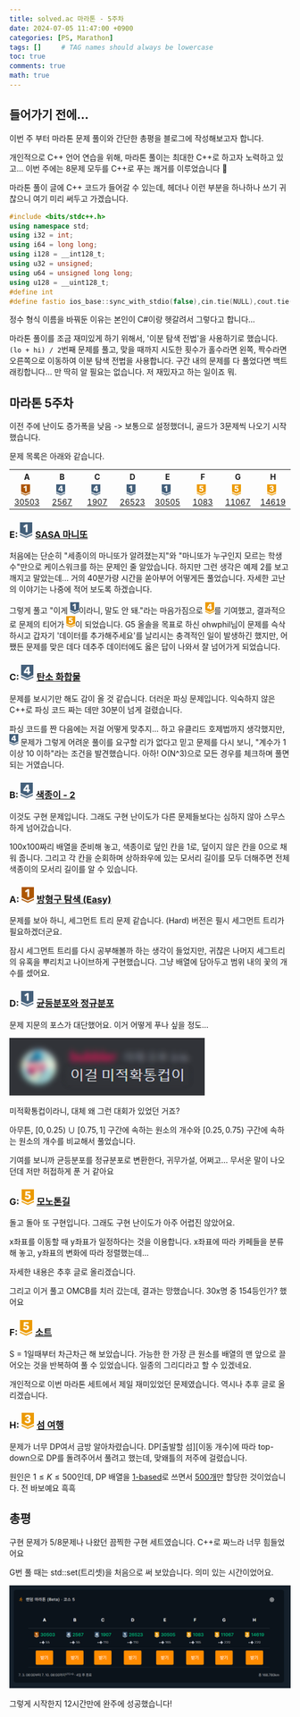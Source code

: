 ```yaml
---
title: solved.ac 마라톤 - 5주차
date: 2024-07-05 11:47:00 +0900
categories: [PS, Marathon]
tags: []     # TAG names should always be lowercase
toc: true
comments: true
math: true
---
```


## 들어가기 전에...

이번 주 부터 마라톤 문제 풀이와 간단한 총평을 블로그에 작성해보고자 합니다.

개인적으로 C++ 언어 연습을 위해, 마라톤 풀이는 최대한 C++로 하고자 노력하고 있고... 이번 주에는 8문제 모두를 C++로 푸는 쾌거를 이루었습니다 🎉

마라톤 풀이 글에 C++ 코드가 들어갈 수 있는데, 헤더나 이런 부분을 하나하나 쓰기 귀찮으니 여기 미리 써두고 가겠습니다.

```cpp
#include <bits/stdc++.h>
using namespace std;
using i32 = int;
using i64 = long long;
using i128 = __int128_t;
using u32 = unsigned;
using u64 = unsigned long long;
using u128 = __uint128_t;
#define int
#define fastio ios_base::sync_with_stdio(false),cin.tie(NULL),cout.tie(NULL)
```

정수 형식 이름을 바꿔둔 이유는 본인이 C#이랑 헷갈려서 그렇다고 합니다...

마라톤 풀이를 조금 재미있게 하기 위해서, '이분 탐색 전법'을 사용하기로 했습니다. `(lo + hi) / 2`번째 문제를 풀고, 맞을 때까지 시도한 횟수가 홀수라면 왼쪽, 짝수라면 오른쪽으로 이동하여 이분 탐색 전법을 사용합니다. 구간 내의 문제를 다 풀었다면 백트래킹합니다... 만 딱히 알 필요는 없습니다. 저 재밌자고 하는 일이죠 뭐.

## 마라톤 5주차
이전 주에 난이도 증가폭을 낮음 -> 보통으로 설정했더니, 골드가 3문제씩 나오기 시작했습니다.

문제 목록은 아래와 같습니다.

<style>
.table_marathon td { width: 12.5% }
.img-link { vertical-align: middle; }
</style>
<table style="text-align: center; margin: 0 auto" class="table_marathon">
<th>A</th><th>B</th><th>C</th><th>D</th><th>E</th><th>F</th><th>G</th><th>H</th>
<tr>
<td><img src="/assets/img/solvedac_icon/5.png" style="width: 16px; margin-right: 5px"><a href="https://boj.kr/30503" style="display: inline-block">30503</a></td>
<td><img src="/assets/img/solvedac_icon/7.png" style="width: 16px; margin-right: 5px"><a href="https://boj.kr/2567" style="display: inline-block">2567</a></td>
<td><img src="/assets/img/solvedac_icon/7.png" style="width: 16px; margin-right: 5px"><a href="https://boj.kr/1907" style="display: inline-block">1907</a></td>
<td><img src="/assets/img/solvedac_icon/10.png" style="width: 16px; margin-right: 5px"><a href="https://boj.kr/26523" style="display: inline-block">26523</a></td>
<td><img src="/assets/img/solvedac_icon/10.png" style="width: 16px; margin-right: 5px"><a href="https://boj.kr/30505" style="display: inline-block">30505</a></td>
<td><img src="/assets/img/solvedac_icon/11.png" style="width: 16px; margin-right: 5px"><a href="https://boj.kr/1083" style="display: inline-block">1083</a></td>
<td><img src="/assets/img/solvedac_icon/11.png" style="width: 16px; margin-right: 5px"><a href="https://boj.kr/11067" style="display: inline-block">11067</a></td>
<td><img src="/assets/img/solvedac_icon/13.png" style="width: 16px; margin-right: 5px"><a href="https://boj.kr/14619" style="display: inline-block">14619</a></td>
</tr>
</table>

### E: <img src="/assets/img/solvedac_icon/10.png" style="width: 22px; margin-right: 5px">[SASA 마니또](https://boj.kr/30505)
처음에는 단순히 "세종이의 마니또가 알려졌는지"와 "마니또가 누구인지 모르는 학생 수"만으로 케이스워크를 하는 문제인 줄 알았습니다. 하지만 그런 생각은 예제 2를 보고 깨지고 말았는데...
거의 40분가량 시간을 쏟아부어 어떻게든 풀었습니다. 자세한 고난의 이야기는 나중에 적어 보도록 하겠습니다.

그렇게 풀고 "이게 <span><img src="/assets/img/solvedac_icon/10.png" style="width: 16px;"></span>이라니, 말도 안 돼."라는 마음가짐으로 <span><img src="/assets/img/solvedac_icon/12.png" style="width: 16px;"></span>를 기여했고, 결과적으로 문제의 티어가 <span><img src="/assets/img/solvedac_icon/11.png" style="width: 16px;"></span>이 되었습니다. G5 올솔을 목표로 하신 ohwphil님이 문제를 슥삭하시고 갑자기 '데이터를 추가해주세요'를 날리시는 충격적인 일이 발생하긴 했지만, 어쨌든 문제를 맞은 데다 데추주 데이터에도 옳은 답이 나와서 잘 넘어가게 되었습니다.

### C: <img src="/assets/img/solvedac_icon/7.png" style="width: 22px; margin-right: 5px">[탄소 화합물](https://boj.kr/1907)
문제를 보시기만 해도 감이 올 것 같습니다. 더러운 파싱 문제입니다. 익숙하지 않은 C++로 파싱 코드 짜는 데만 30분이 넘게 걸렸습니다.

파싱 코드를 짠 다음에는 저걸 어떻게 맞추지... 하고 유클리드 호제법까지 생각했지만, <span><img src="/assets/img/solvedac_icon/7.png" style="width: 16px;"></span> 문제가 그렇게 어려운 풀이를 요구할 리가 없다고 믿고 문제를 다시 보니, "계수가 1 이상 10 이하"라는 조건을 발견했습니다. 아하! O(N^3)으로 모든 경우를 체크하며 풀면 되는 거였습니다.

### B: <img src="/assets/img/solvedac_icon/7.png" style="width: 22px; margin-right: 5px">[색종이 - 2](https://boj.kr/2567)
이것도 구현 문제입니다. 그래도 구현 난이도가 다른 문제들보다는 심하지 않아 스무스하게 넘어갔습니다.

100x100짜리 배열을 준비해 놓고, 색종이로 덮인 칸을 1로, 덮이지 않은 칸을 0으로 채워 줍니다. 그리고 각 칸을 순회하며 상하좌우에 있는 모서리 길이를 모두 더해주면 전체 색종이의 모서리 길이를 알 수 있습니다.


### A: <img src="/assets/img/solvedac_icon/5.png" style="width: 22px; margin-right: 5px">[방형구 탐색 (Easy)](https://boj.kr/30503)
문제를 보아 하니, 세그먼트 트리 문제 같습니다. (Hard) 버전은 필시 세그먼트 트리가 필요하겠더군요.

잠시 세그먼트 트리를 다시 공부해볼까 하는 생각이 들었지만, 귀찮은 나머지 세그트리의 유혹을 뿌리치고 나이브하게 구현했습니다. 그냥 배열에 담아두고 범위 내의 꽃의 개수를 셌어요.


### D: <img src="/assets/img/solvedac_icon/10.png" style="width: 22px; margin-right: 5px">[균등분포와 정규분포](https://boj.kr/26523)
문제 지문의 포스가 대단했어요. 이거 어떻게 푸나 싶을 정도...

<span><img src="/assets/img/marathon_5th/calculus.png" alt="이걸 미적확통컵이"></span>

미적확통컵이라니, 대체 왜 그런 대회가 있었던 거죠?

아무튼, $[0, 0.25) ∪ [0.75, 1]$ 구간에 속하는 원소의 개수와 $[0.25, 0.75)$ 구간에 속하는 원소의 개수를 비교해서 풀었습니다.

기여를 보니까 균등분포를 정규분포로 변환한다, 귀무가설, 어쩌고... 무서운 말이 나오던데 저만 허접하게 푼 거 같아요

### G: <img src="/assets/img/solvedac_icon/11.png" style="width: 22px; margin-right: 5px">[모노톤길](https://boj.kr/11067)
돌고 돌아 또 구현입니다. 그래도 구현 난이도가 아주 어렵진 않았어요.

x좌표를 이동할 때 y좌표가 일정하다는 것을 이용합니다. x좌표에 따라 카페들을 분류해 놓고, y좌표의 변화에 따라 정렬했는데...

자세한 내용은 추후 글로 올리겠습니다.

그리고 이거 풀고 OMCB를 치러 갔는데, 결과는 망했습니다. 30x명 중 154등인가? 했어요

### F: <img src="/assets/img/solvedac_icon/11.png" style="width: 22px; margin-right: 5px">[소트](https://boj.kr/1083)
S = 1일때부터 차근차근 해 보았습니다. 가능한 한 가장 큰 원소를 배열의 맨 앞으로 끌어오는 것을 반복하여 풀 수 있었습니다. 일종의 그리디라고 할 수 있겠네요. 

개인적으로 이번 마라톤 세트에서 제일 재미있었던 문제였습니다. 역시나 추후 글로 올리겠습니다.

### H: <img src="/assets/img/solvedac_icon/13.png" style="width: 22px; margin-right: 5px">[섬 여행](https://boj.kr/14619)
문제가 너무 DP여서 금방 알아차렸습니다. DP[출발할 섬][이동 개수]에 따라 top-down으로 DP를 돌려주어서 풀려고 했는데, 맞왜틀의 저주에 걸렸습니다.

원인은 $1 \leq K \leq 500$인데, DP 배열을 <u>1-based</u>로 쓰면서 <u>500개</u>만 할당한 것이었습니다. 전 바보예요 흑흑

## 총평
구현 문제가 5/8문제나 나왔던 끔찍한 구현 세트였습니다. C++로 짜느라 너무 힘들었어요

G번 풀 때는 std::set(트리셋)을 처음으로 써 보았습니다. 의미 있는 시간이었어요.

<img src="/assets/img/marathon_5th/marathon_5th.png" alt="마라톤 완주!">

그렇게 시작한지 12시간만에 완주에 성공했습니다!